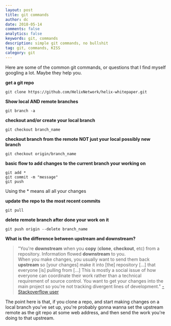 ```yaml
---
layout: post
title: git commands
author: dc
date: 2018-05-14
comments: false
analytics: false
keywords: git, commands
description: simple git commands, no bullshit
tag: git, commands, KISS
category: git
---
```




Here are some of the common git commands, or questions that I find myself googling a lot. Maybe they help you.


**get a git repo**
```
git clone https://github.com/HelixNetwork/helix-whitepaper.git
```

**Show local AND remote branches**
```
git branch -a
```

**checkout and/or create your local branch**
```
git checkout branch_name
```

**checkout branch from the remote NOT just your local possibly new branch**
```
git checkout origin/branch_name
```

**basic flow to add changes to the current branch your working on**
```
git add *
git commit -m "message"
git push
```
Using the * means all all your changes

**update the repo to the most recent commits**
```
git pull
```

**delete remote branch after done your work on it**
```
git push origin --delete branch_name
```

**What is the difference between upstream and downstream?**

> "You're **downstream** when you **copy** (**clone**, **checkout**, etc) from a repository. Information flowed **downstream** to you. <br>
When you make changes, you usually want to send them back **upstream** so [your changes] make it into [the] repository [...] that everyone [is] pulling from [...] This is mostly a social issue of how everyone can coordinate their work rather than a technical requirement of source control. You want to get your changes into the main project so you're not tracking divergent lines of development." <a href="https://stackoverflow.com/users/230468/dilithiummatrix">-Stackoverflow user</a>

The point here is that, if you clone a repo, and start making changes on a local branch you've set up, you're probably gonna wanna set the upstream remote as the git repo at some web address, and then send the work you're doing to that upstream.
